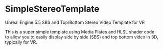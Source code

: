 # SimpleStereoTemplate

Unreal Engine 5.5 SBS and Top/Bottom Stereo Video Template for VR



This is a super simple template using Media Plates and HLSL shader code to allow you to easily display side by side (SBS) and top bottom video in 3D, typically for VR.

